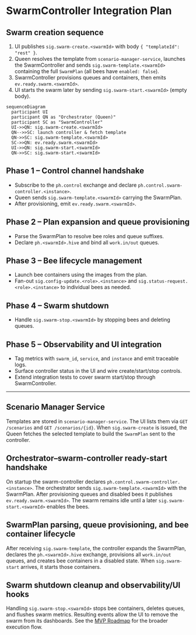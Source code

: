 # SwarmController Integration Plan

## Swarm creation sequence
1. UI publishes `sig.swarm-create.<swarmId>` with body `{ "templateId": "rest" }`.
2. Queen resolves the template from `scenario-manager-service`, launches the SwarmController and sends `sig.swarm-template.<swarmId>` containing the full `SwarmPlan` (all bees have `enabled: false`).
3. SwarmController provisions queues and containers, then emits `ev.ready.swarm.<swarmId>`.
4. UI starts the swarm later by sending `sig.swarm-start.<swarmId>` (empty body).

```mermaid
sequenceDiagram
  participant UI
  participant QN as "Orchestrator (Queen)"
  participant SC as "SwarmController"
  UI->>QN: sig.swarm-create.<swarmId>
  QN-->>SC: launch controller & fetch template
  QN->>SC: sig.swarm-template.<swarmId>
  SC->>QN: ev.ready.swarm.<swarmId>
  UI->>QN: sig.swarm-start.<swarmId>
  QN->>SC: sig.swarm-start.<swarmId>
```

## Phase 1 – Control channel handshake
- Subscribe to the `ph.control` exchange and declare `ph.control.swarm-controller.<instance>`.
- Queen sends `sig.swarm-template.<swarmId>` carrying the SwarmPlan.
- After provisioning, emit `ev.ready.swarm.<swarmId>`.

## Phase 2 – Plan expansion and queue provisioning
- Parse the SwarmPlan to resolve bee roles and queue suffixes.
- Declare `ph.<swarmId>.hive` and bind all `work.in/out` queues.

## Phase 3 – Bee lifecycle management
- Launch bee containers using the images from the plan.
- Fan-out `sig.config-update.<role>.<instance>` and `sig.status-request.<role>.<instance>` to individual bees as needed.

## Phase 4 – Swarm shutdown
- Handle `sig.swarm-stop.<swarmId>` by stopping bees and deleting queues.

## Phase 5 – Observability and UI integration
- Tag metrics with `swarm_id`, `service`, and `instance` and emit traceable logs.
- Surface controller status in the UI and wire create/start/stop controls.
- Extend integration tests to cover swarm start/stop through SwarmController.

---

## Scenario Manager Service

Templates are stored in `scenario-manager-service`. The UI lists them via `GET /scenarios` and `GET /scenarios/{id}`. When `sig.swarm-create` is issued, the Queen fetches the selected template to build the `SwarmPlan` sent to the controller.

## Orchestrator–swarm-controller ready-start handshake

On startup the swarm-controller declares `ph.control.swarm-controller.<instance>`. The orchestrator sends `sig.swarm-template.<swarmId>` with the SwarmPlan. After provisioning queues and disabled bees it publishes `ev.ready.swarm.<swarmId>`. The swarm remains idle until a later `sig.swarm-start.<swarmId>` enables the bees.

## SwarmPlan parsing, queue provisioning, and bee container lifecycle

After receiving `sig.swarm-template`, the controller expands the SwarmPlan, declares the `ph.<swarmId>.hive` exchange, provisions all `work.in/out` queues, and creates bee containers in a disabled state. When `sig.swarm-start` arrives, it starts those containers.

## Swarm shutdown cleanup and observability/UI hooks

Handling `sig.swarm-stop.<swarmId>` stops bee containers, deletes queues, and flushes swarm metrics. Resulting events allow the UI to remove the swarm from its dashboards. See the [MVP Roadmap](MVP_ROADMAP.md#swarmcontroller-lifecycle) for the broader execution flow.
